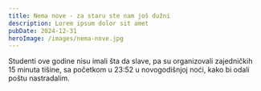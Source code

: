 ```yaml
---
title: Nema nove - za staru ste nam još dužni
description: Lorem ipsum dolor sit amet
pubDate: 2024-12-31
heroImage: /images/nema-nove.jpg
---
```


Studenti ove godine nisu imali šta da slave, pa su organizovali zajedničkih 15 minuta tišine, sa početkom u 23:52 u novogodišnjoj noći, kako bi odali poštu nastradalim.
